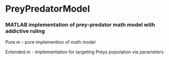 # PreyPredatorModel
### MATLAB implementation of prey-predator math model with addictive ruling

Pure.m - pure implemention of math model

Extended.m - implementation for targeting Preys population via parameters
